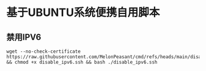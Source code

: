 # 基于UBUNTU系统便携自用脚本
## 禁用IPV6
```
wget --no-check-certificate https://raw.githubusercontent.com/MelonPeasant/cmd/refs/heads/main/disable_ipv6.ssh && chmod +x disable_ipv6.ssh && bash ./disable_ipv6.ssh
```
